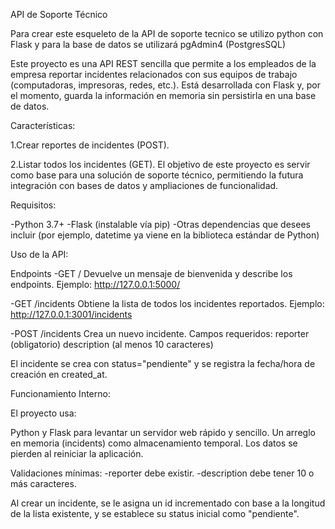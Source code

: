 API de Soporte Técnico

Para crear este esqueleto de la API de soporte tecnico se utilizo python con Flask y para la base de datos se utilizará pgAdmin4 (PostgresSQL)


Este proyecto es una API REST sencilla que permite a los empleados de la empresa reportar incidentes relacionados con sus equipos de trabajo (computadoras, impresoras, redes, etc.). Está desarrollada con Flask y, por el momento, guarda la información en memoria sin persistirla en una base de datos.

Características:

1.Crear reportes de incidentes (POST).

2.Listar todos los incidentes (GET).
El objetivo de este proyecto es servir como base para una solución de soporte técnico, permitiendo la futura integración con bases de datos y ampliaciones de funcionalidad.

Requisitos:

-Python 3.7+
-Flask (instalable vía pip)
-Otras dependencias que desees incluir (por ejemplo, datetime ya viene en la biblioteca estándar de Python)


Uso de la API:

Endpoints
-GET /
Devuelve un mensaje de bienvenida y describe los endpoints.
Ejemplo: http://127.0.0.1:5000/

-GET /incidents
Obtiene la lista de todos los incidentes reportados.
Ejemplo: http://127.0.0.1:3001/incidents

-POST /incidents
Crea un nuevo incidente.
Campos requeridos:
reporter (obligatorio)
description (al menos 10 caracteres)

El incidente se crea con status="pendiente" y se registra la fecha/hora de creación en created_at.


Funcionamiento Interno:

El proyecto usa:

Python y Flask para levantar un servidor web rápido y sencillo.
Un arreglo en memoria (incidents) como almacenamiento temporal. Los datos se pierden al reiniciar la aplicación.

Validaciones mínimas:
-reporter debe existir.
-description debe tener 10 o más caracteres.

Al crear un incidente, se le asigna un id incrementado con base a la longitud de la lista existente, y se establece su status inicial como "pendiente".





